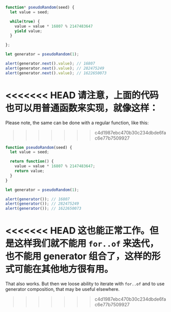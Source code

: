 ```js run demo
function* pseudoRandom(seed) {
  let value = seed;

  while(true) {
    value = value * 16807 % 2147483647
    yield value;
  }

};

let generator = pseudoRandom(1);

alert(generator.next().value); // 16807
alert(generator.next().value); // 282475249
alert(generator.next().value); // 1622650073
```

<<<<<<< HEAD
请注意，上面的代码也可以用普通函数来实现，就像这样：
=======
Please note, the same can be done with a regular function, like this:
>>>>>>> c4d1987ebc470b30c234dbde6fac6e77b7509927

```js run
function pseudoRandom(seed) {
  let value = seed;

  return function() {
    value = value * 16807 % 2147483647;
    return value;
  }
}

let generator = pseudoRandom(1);

alert(generator()); // 16807
alert(generator()); // 282475249
alert(generator()); // 1622650073
```

<<<<<<< HEAD
这也能正常工作。但是这样我们就不能用 `for..of` 来迭代，也不能用 generator 组合了，这样的形式可能在其他地方很有用。
=======
That also works. But then we loose ability to iterate with `for..of` and to use generator composition, that may be useful elsewhere.
>>>>>>> c4d1987ebc470b30c234dbde6fac6e77b7509927
